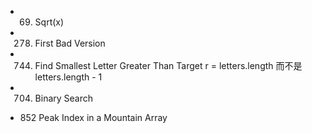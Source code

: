 - 69. Sqrt(x)
- 278. First Bad Version
- 744. Find Smallest Letter Greater Than Target
    r = letters.length 而不是letters.length - 1
    
- 704. Binary Search

- 852	Peak Index in a Mountain Array
